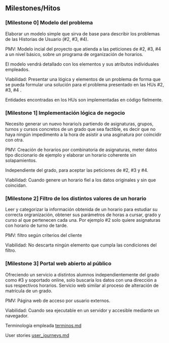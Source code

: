 ## Milestones/Hitos

### [Milestone 0] Modelo del problema
Elaborar un modelo simple que sirva de base para describir los problemas de las Historias de Usuario (#2, #3, #4).

PMV: Modelo incial del proyecto que atienda a las peticiones de #2, #3, #4 a un nivel básico, sobre un programa de organización de horarios.

El modelo vendrá detallado con los elementos y sus atributos individuales empleados.

Viabilidad: Presentar una lógica y elementos de un problema de forma que se pueda formular una solución para el problema presentado en las HUs #2, #3, #4 .

Entidades encontradas en los HUs son implementadas en código fielmente.

### [Milestone 1] Implementación lógica de negocio
Necesito generar un nuevo horario/s partiendo de asignaturas, grupos, turnos y cursos concretos de un grado que sea factible, es decir que no haya ningún impedimento a la hora de asistir a una asginatura por coincidir con otra.

PMV: Creación de horarios por combinatoria de asignaturas, meter datos tipo diccionario de ejemplo y elaborar un horario coherente sin solapamientos.

Independiente del grado, para aceptar las peticiones de #2, #3 y #4.

Viabilidad: Cuando genere un horario fiel a los datos originales y sin que coincidan.

### [Milestone 2] Filtro de los distintos valores de un horario
Leer y categorizar la información obtenida de un horario para estudiar su correcta orgranización, obtener sus parámetros de horas a cursar, grado y curso al que pertenecen cada una.
Por ejemplo #2 solo quiere asignaturas con horario de turno de tarde.

PMV: filtro según criterios del cliente

Viabilidad: No descarta ningún elemento que cumpla las condiciones del filtro.

### [Milestone 3] Portal web abierto al público
Ofreciendo un servicio a distintos alumnos independientemente del grado como #3 y soportado online, solo buscaría los datos con una dirección a sus respectivos horarios. Servicio web similar al proceso de alteración de matrícula de un grado.

PMV: Página web de acceso por usuario externos. 

Viabilidad: Cuando sea ejecutable en un servidor y accesible mediante un navegador.

Terminología empleada [terminos.md](https://github.com/ChinChainis/Proyecto_Reparahorarios_IV2425/blob/Objetivo-1/docs/terminos.md)

User stories [user_journeys.md](https://github.com/ChinChainis/Proyecto_Reparahorarios_IV2425/blob/Objetivo-1/docs/user_stories.md)
